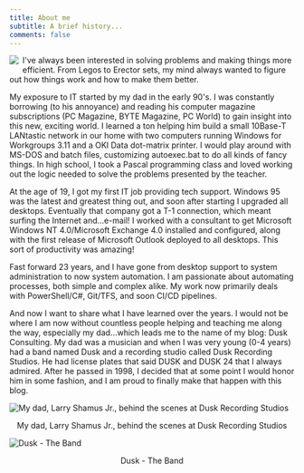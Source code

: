 ```yaml
---
title: About me
subtitle: A brief history...
comments: false
---
```


<img src="profile-150x150.jpg" style="float: left; margin-right: 7px; margin-bottom: 7px;">
I've always been interested in solving problems and making things more efficient. From Legos to Erector sets, my mind always wanted to figure out how things work and how to make them better.

My exposure to IT started by my dad in the early 90's. I was constantly borrowing (to his annoyance) and reading his computer magazine subscriptions (PC Magazine, BYTE Magazine, PC World) to gain insight into this new, exciting world. I learned a ton helping him build a small 10Base-T LANtastic network in our home with two computers running Windows for Workgroups 3.11 and a OKI Data dot-matrix printer. I would play around with MS-DOS and batch files, customizing autoexec.bat to do all kinds of fancy things. In high school, I took a Pascal programming class and loved working out the logic needed to solve the problems presented by the teacher.

At the age of 19, I got my first IT job providing tech support. Windows 95 was the latest and greatest thing out, and soon after starting I upgraded all desktops. Eventually that company got a T-1 connection, which meant surfing the Internet and...e-mail! I worked with a consultant to get Microsoft Windows NT 4.0/Microsoft Exchange 4.0 installed and configured, along with the first release of Microsoft Outlook deployed to all desktops. This sort of productivity was amazing!

Fast forward 23 years, and I have gone from desktop support to system administration to now system automation. I am passionate about automating processes, both simple and complex alike. My work now primarily deals with PowerShell/C#, Git/TFS, and soon CI/CD pipelines.

And now I want to share what I have learned over the years. I would not be where I am now without countless people helping and teaching me along the way, especially my dad...which leads me to the name of my blog: Dusk Consulting. My dad was a musician and when I was very young (0-4 years) had a band named Dusk and a recording studio called Dusk Recording Studios. He had license plates that said DUSK and DUSK 24 that I always admired. After he passed in 1998, I decided that at some point I would honor him in some fashion, and I am proud to finally make that happen with this blog.

![My dad, Larry Shamus Jr., behind the scenes at Dusk Recording Studios](dad-behind-the-scenes.jpg "My dad, Larry Shamus Jr., behind the scenes at Dusk Recording Studios")
<p style="text-align: center;">My dad, Larry Shamus Jr., behind the scenes at Dusk Recording Studios</p>

![Dusk - The Band](dusk-the-band.jpg "Dusk - The Band")
<p style="text-align: center;">Dusk - The Band</p>